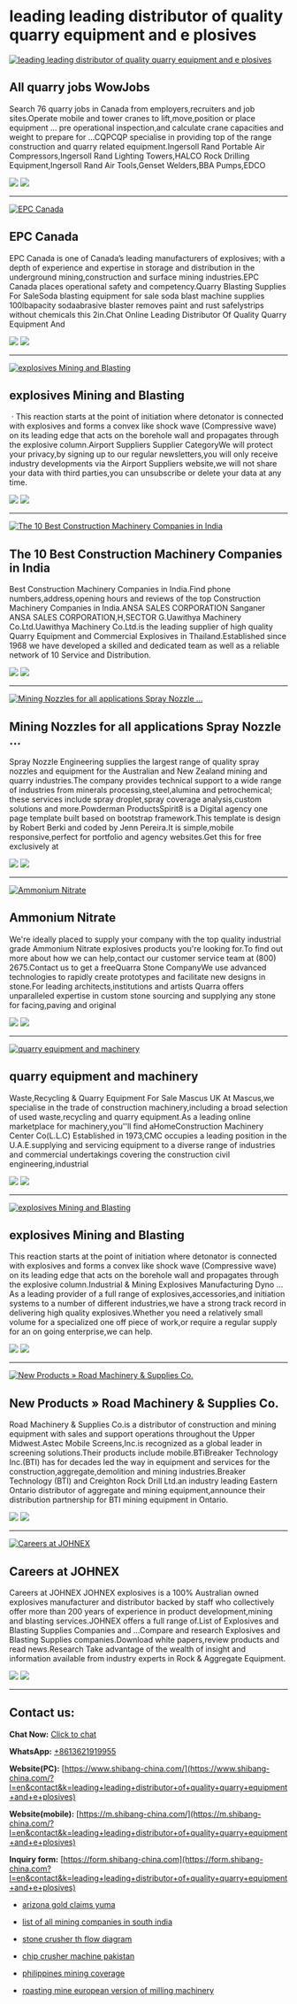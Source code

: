 # leading leading distributor of quality quarry equipment and e plosives

<a href="https://swt.shibang-china.com/?l=en&img&k=leading+leading+distributor+of+quality+quarry+equipment+and+e+plosives" target="_blank">![leading leading distributor of quality quarry equipment and e plosives](http://static.shibang-china.com/all-800x300/444.jpg)</a>

## All quarry jobs WowJobs
Search 76 quarry jobs in Canada from employers,recruiters and job sites.Operate mobile and tower cranes to lift,move,position or place equipment … pre operational inspection,and calculate crane capacities and weight to prepare for …CQPCQP specialise in providing top of the range construction and quarry related equipment.Ingersoll Rand Portable Air Compressors,Ingersoll Rand Lighting Towers,HALCO Rock Drilling Equipment,Ingersoll Rand Air Tools,Genset Welders,BBA Pumps,EDCO


<a href="https://whatsapp.shibangsoft.com/WhatsApp.php" target="_blank" title="WhatsApp">![](http://static.shibang-china.com/icon/whatsapp.png)</a> <a href="https://swt.shibang-china.com/?l=en&icon&k=leading+leading+distributor+of+quality+quarry+equipment+and+e+plosives" target="_blank">![](http://static.shibang-china.com/icon/chat-en.png)</a>

---

<a href="https://swt.shibang-china.com/?l=en&img&k=leading+leading+distributor+of+quality+quarry+equipment+and+e+plosives" target="_blank">![EPC Canada](http://static.shibang-china.com/all-800x300/38.jpg)</a>

## EPC Canada
EPC Canada is one of Canada’s leading manufacturers of explosives; with a depth of experience and expertise in storage and distribution in the underground mining,construction and surface mining industries.EPC Canada places operational safety and competency.Quarry Blasting Supplies For SaleSoda blasting equipment for sale soda blast machine supplies 100lbapacity sodaabrasive blaster removes paint and rust safelystrips without chemicals this 2in.Chat Online Leading Distributor Of Quality Quarry Equipment And


<a href="https://whatsapp.shibangsoft.com/WhatsApp.php" target="_blank" title="WhatsApp">![](http://static.shibang-china.com/icon/whatsapp.png)</a> <a href="https://swt.shibang-china.com/?l=en&icon&k=leading+leading+distributor+of+quality+quarry+equipment+and+e+plosives" target="_blank">![](http://static.shibang-china.com/icon/chat-en.png)</a>

---

<a href="https://swt.shibang-china.com/?l=en&img&k=leading+leading+distributor+of+quality+quarry+equipment+and+e+plosives" target="_blank">![explosives Mining and Blasting](http://static.shibang-china.com/all-800x300/688.jpg)</a>

## explosives Mining and Blasting
&nbsp;&#0183;&#32;This reaction starts at the point of initiation where detonator is connected with explosives and forms a convex like shock wave (Compressive wave) on its leading edge that acts on the borehole wall and propagates through the explosive column.Airport Suppliers Supplier CategoryWe will protect your privacy,by signing up to our regular newsletters,you will only receive industry developments via the Airport Suppliers website,we will not share your data with third parties,you can unsubscribe or delete your data at any time.


<a href="https://whatsapp.shibangsoft.com/WhatsApp.php" target="_blank" title="WhatsApp">![](http://static.shibang-china.com/icon/whatsapp.png)</a> <a href="https://swt.shibang-china.com/?l=en&icon&k=leading+leading+distributor+of+quality+quarry+equipment+and+e+plosives" target="_blank">![](http://static.shibang-china.com/icon/chat-en.png)</a>

---

<a href="https://swt.shibang-china.com/?l=en&img&k=leading+leading+distributor+of+quality+quarry+equipment+and+e+plosives" target="_blank">![The 10 Best Construction Machinery Companies in India](http://static.shibang-china.com/all-800x300/599.jpg)</a>

## The 10 Best Construction Machinery Companies in India
Best Construction Machinery Companies in India.Find phone numbers,address,opening hours and reviews of the top Construction Machinery Companies in India.ANSA SALES CORPORATION Sanganer ANSA SALES CORPORATION,H,SECTOR G.Uawithya Machinery Co.Ltd.Uawithya Machinery Co.Ltd.is the leading supplier of high quality Quarry Equipment and Commercial Explosives in Thailand.Established since 1968 we have developed a skilled and dedicated team as well as a reliable network of 10 Service and Distribution.


<a href="https://whatsapp.shibangsoft.com/WhatsApp.php" target="_blank" title="WhatsApp">![](http://static.shibang-china.com/icon/whatsapp.png)</a> <a href="https://swt.shibang-china.com/?l=en&icon&k=leading+leading+distributor+of+quality+quarry+equipment+and+e+plosives" target="_blank">![](http://static.shibang-china.com/icon/chat-en.png)</a>

---

<a href="https://swt.shibang-china.com/?l=en&img&k=leading+leading+distributor+of+quality+quarry+equipment+and+e+plosives" target="_blank">![Mining Nozzles for all applications Spray Nozzle …](http://static.shibang-china.com/all-800x300/608.jpg)</a>

## Mining Nozzles for all applications Spray Nozzle …
Spray Nozzle Engineering supplies the largest range of quality spray nozzles and equipment for the Australian and New Zealand mining and quarry industries.The company provides technical support to a wide range of industries from minerals processing,steel,alumina and petrochemical; these services include spray droplet,spray coverage analysis,custom solutions and more.Powderman ProductsSpirit8 is a Digital agency one page template built based on bootstrap framework.This template is design by Robert Berki and coded by Jenn Pereira.It is simple,mobile responsive,perfect for portfolio and agency websites.Get this for free exclusively at


<a href="https://whatsapp.shibangsoft.com/WhatsApp.php" target="_blank" title="WhatsApp">![](http://static.shibang-china.com/icon/whatsapp.png)</a> <a href="https://swt.shibang-china.com/?l=en&icon&k=leading+leading+distributor+of+quality+quarry+equipment+and+e+plosives" target="_blank">![](http://static.shibang-china.com/icon/chat-en.png)</a>

---

<a href="https://swt.shibang-china.com/?l=en&img&k=leading+leading+distributor+of+quality+quarry+equipment+and+e+plosives" target="_blank">![Ammonium Nitrate](http://static.shibang-china.com/all-800x300/467.jpg)</a>

## Ammonium Nitrate
We're ideally placed to supply your company with the top quality industrial grade Ammonium Nitrate explosives products you're looking for.To find out more about how we can help,contact our customer service team at (800) 2675.Contact us to get a freeQuarra Stone CompanyWe use advanced technologies to rapidly create prototypes and facilitate new designs in stone.For leading architects,institutions and artists Quarra offers unparalleled expertise in custom stone sourcing and supplying any stone for facing,paving and original


<a href="https://whatsapp.shibangsoft.com/WhatsApp.php" target="_blank" title="WhatsApp">![](http://static.shibang-china.com/icon/whatsapp.png)</a> <a href="https://swt.shibang-china.com/?l=en&icon&k=leading+leading+distributor+of+quality+quarry+equipment+and+e+plosives" target="_blank">![](http://static.shibang-china.com/icon/chat-en.png)</a>

---

<a href="https://swt.shibang-china.com/?l=en&img&k=leading+leading+distributor+of+quality+quarry+equipment+and+e+plosives" target="_blank">![quarry equipment and machinery](http://static.shibang-china.com/all-800x300/1408.jpg)</a>

## quarry equipment and machinery
Waste,Recycling &amp; Quarry Equipment For Sale Mascus UK At Mascus,we specialise in the trade of construction machinery,including a broad selection of used waste,recycling and quarry equipment.As a leading online marketplace for machinery,you''ll find aHomeConstruction Machinery Center Co(L.L.C) Established in 1973,CMC occupies a leading position in the U.A.E.supplying and servicing equipment to a diverse range of industries and commercial undertakings covering the construction civil engineering,industrial


<a href="https://whatsapp.shibangsoft.com/WhatsApp.php" target="_blank" title="WhatsApp">![](http://static.shibang-china.com/icon/whatsapp.png)</a> <a href="https://swt.shibang-china.com/?l=en&icon&k=leading+leading+distributor+of+quality+quarry+equipment+and+e+plosives" target="_blank">![](http://static.shibang-china.com/icon/chat-en.png)</a>

---

<a href="https://swt.shibang-china.com/?l=en&img&k=leading+leading+distributor+of+quality+quarry+equipment+and+e+plosives" target="_blank">![explosives Mining and Blasting](http://static.shibang-china.com/all-800x300/1057.jpg)</a>

## explosives Mining and Blasting
This reaction starts at the point of initiation where detonator is connected with explosives and forms a convex like shock wave (Compressive wave) on its leading edge that acts on the borehole wall and propagates through the explosive column.Industrial &amp; Mining Explosives Manufacturing Dyno …As a leading provider of a full range of explosives,accessories,and initiation systems to a number of different industries,we have a strong track record in delivering high quality explosives.Whether you need a relatively small volume for a specialized one off piece of work,or require a regular supply for an on going enterprise,we can help.


<a href="https://whatsapp.shibangsoft.com/WhatsApp.php" target="_blank" title="WhatsApp">![](http://static.shibang-china.com/icon/whatsapp.png)</a> <a href="https://swt.shibang-china.com/?l=en&icon&k=leading+leading+distributor+of+quality+quarry+equipment+and+e+plosives" target="_blank">![](http://static.shibang-china.com/icon/chat-en.png)</a>

---

<a href="https://swt.shibang-china.com/?l=en&img&k=leading+leading+distributor+of+quality+quarry+equipment+and+e+plosives" target="_blank">![New Products &#187; Road Machinery &amp; Supplies Co.](http://static.shibang-china.com/all-800x300/1129.jpg)</a>

## New Products &#187; Road Machinery &amp; Supplies Co.
Road Machinery &amp; Supplies Co.is a distributor of construction and mining equipment with sales and support operations throughout the Upper Midwest.Astec Mobile Screens,Inc.is recognized as a global leader in screening solutions.Their products include mobile.BTiBreaker Technology Inc.(BTI) has for decades led the way in equipment and services for the construction,aggregate,demolition and mining industries.Breaker Technology (BTI) and Creighton Rock Drill Ltd.an industry leading Eastern Ontario distributor of aggregate and mining equipment,announce their distribution partnership for BTI mining equipment in Ontario.


<a href="https://whatsapp.shibangsoft.com/WhatsApp.php" target="_blank" title="WhatsApp">![](http://static.shibang-china.com/icon/whatsapp.png)</a> <a href="https://swt.shibang-china.com/?l=en&icon&k=leading+leading+distributor+of+quality+quarry+equipment+and+e+plosives" target="_blank">![](http://static.shibang-china.com/icon/chat-en.png)</a>

---

<a href="https://swt.shibang-china.com/?l=en&img&k=leading+leading+distributor+of+quality+quarry+equipment+and+e+plosives" target="_blank">![Careers at JOHNEX](http://static.shibang-china.com/all-800x300/908.jpg)</a>

## Careers at JOHNEX
Careers at JOHNEX JOHNEX explosives is a 100% Australian owned explosives manufacturer and distributor backed by staff who collectively offer more than 200 years of experience in product development,mining and blasting services.JOHNEX offers a full range of.List of Explosives and Blasting Supplies Companies and …Compare and research Explosives and Blasting Supplies companies.Download white papers,review products and read news.Research Take advantage of the wealth of insight and information available from industry experts in Rock &amp; Aggregate Equipment.


<a href="https://whatsapp.shibangsoft.com/WhatsApp.php" target="_blank" title="WhatsApp">![](http://static.shibang-china.com/icon/whatsapp.png)</a> <a href="https://swt.shibang-china.com/?l=en&icon&k=leading+leading+distributor+of+quality+quarry+equipment+and+e+plosives" target="_blank">![](http://static.shibang-china.com/icon/chat-en.png)</a>

---
## Contact us:

**Chat Now:** [Click to chat](https://swt.shibang-china.com?l=en&contact&k=leading+leading+distributor+of+quality+quarry+equipment+and+e+plosives)

**WhatsApp:**  [+8613621919955](https://whatsapp.shibangsoft.com/WhatsApp.php)

**Website(PC):** [https://www.shibang-china.com/](https://www.shibang-china.com/?l=en&contact&k=leading+leading+distributor+of+quality+quarry+equipment+and+e+plosives)

**Website(mobile):** [https://m.shibang-china.com/](https://m.shibang-china.com/?l=en&contact&k=leading+leading+distributor+of+quality+quarry+equipment+and+e+plosives)

**Inquiry form:** [https://form.shibang-china.com](https://form.shibang-china.com?l=en&contact&k=leading+leading+distributor+of+quality+quarry+equipment+and+e+plosives)

* [arizona gold claims yuma](../140/arizona%20gold%20claims%20yuma.md)

* [list of all mining companies in south india](../127/list%20of%20all%20mining%20companies%20in%20south%20india.md)

* [stone crusher th flow diagram](../137/stone%20crusher%20th%20flow%20diagram.md)

* [chip crusher machine pakistan](../139/chip%20crusher%20machine%20pakistan.md)

* [philippines mining coverage](../126/philippines%20mining%20coverage.md)

* [roasting mine european version of milling machinery](../139/roasting%20mine%20european%20version%20of%20milling%20machinery.md)
